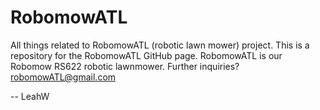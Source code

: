 RobomowATL
==========

All things related to RobomowATL (robotic lawn mower) project.
This is a repository for the RobomowATL GitHub page.
RobomowATL is our Robomow RS622 robotic lawnmower.
Further inquiries? robomowATL@gmail.com

-- LeahW
